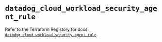 # `datadog_cloud_workload_security_agent_rule`

Refer to the Terraform Registory for docs: [`datadog_cloud_workload_security_agent_rule`](https://www.terraform.io/docs/providers/datadog/r/cloud_workload_security_agent_rule).
